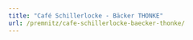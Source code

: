 ```yaml
---
title: "Café Schillerlocke - Bäcker THONKE"
url: /premnitz/cafe-schillerlocke-baecker-thonke/
---
```

